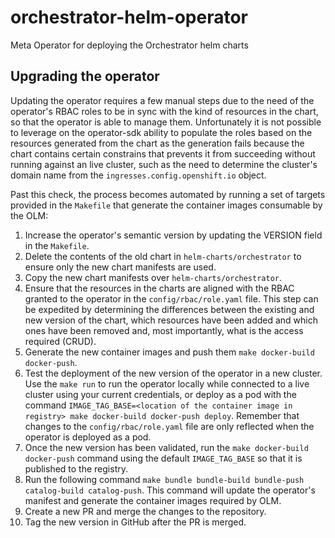 # orchestrator-helm-operator
Meta Operator for deploying the Orchestrator helm charts


## Upgrading the operator
Updating the operator requires a few manual steps due to the need of the operator's RBAC roles to be in sync with the kind of resources in the chart, so that the operator is able to manage them. Unfortunately it is not possible to leverage on the operator-sdk ability to populate the roles based on the resources generated from the chart as the generation fails because the chart contains certain constrains that prevents it from succeeding without running against an live cluster, such as the need to determine the cluster's domain name from the `ingresses.config.openshift.io` object.

Past this check, the process becomes automated by running a set of targets provided in the `Makefile` that generate the container images consumable by the OLM:

1. Increase the operator's semantic version by updating the VERSION field in the `Makefile`.
2. Delete the contents of the old chart in `helm-charts/orchestrator` to ensure only the new chart manifests are used.
3. Copy the new chart manifests over `helm-charts/orchestrator`.
4. Ensure that the resources in the charts are aligned with the RBAC granted to the operator in the `config/rbac/role.yaml` file. This step can be expedited by determining the differences between the existing and new version of the chart, which resources have been added and which ones have been removed and, most importantly, what is the access required (CRUD).
5. Generate the new container images and push them `make docker-build docker-push`.
6. Test the deployment of the new version of the operator in a new cluster. Use the `make run` to run the operator locally while connected to a live cluster using your current credentials, or deploy as a pod with the command `IMAGE_TAG_BASE=<location of the container image in registry> make docker-build docker-push deploy`. Remember that changes to the `config/rbac/role.yaml` file are only reflected when the operator is deployed as a pod.
7. Once the new version has been validated, run the `make docker-build docker-push` command using the default `IMAGE_TAG_BASE` so that it is published to the registry.
8. Run the following command `make bundle bundle-build bundle-push catalog-build catalog-push`. This command will update the operator's manifest and generate the container images required by OLM.
9. Create a new PR and merge the changes to the repository.
10. Tag the new version in GitHub after the PR is merged.